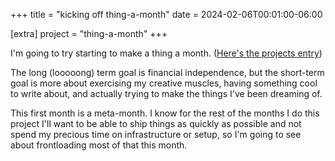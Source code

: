 +++
title = "kicking off thing-a-month"
date = 2024-02-06T00:01:00-06:00

[extra]
project = "thing-a-month"
+++

I'm going to try starting to make a thing a month. ([Here's the projects entry](@/projects/thing-a-month.md))

The long (looooong) term goal is financial independence, but the short-term goal is more about exercising my creative muscles, having something cool to write about, and actually trying to make the things I've been dreaming of.

<!-- more -->

This first month is a meta-month. I know for the rest of the months I do this project I'll want to be able to ship things as quickly as possible and not spend my precious time on infrastructure or setup, so I'm going to see about frontloading most of that this month.

